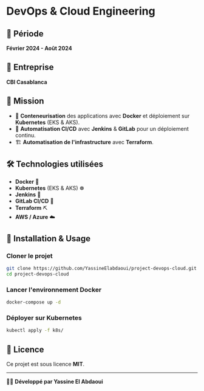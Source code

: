 # DevOps & Cloud Engineering

## 📅 Période
**Février 2024 - Août 2024**

## 🏢 Entreprise
**CBI Casablanca**

## 🎯 Mission
- 🚀 **Conteneurisation** des applications avec **Docker** et déploiement sur **Kubernetes** (EKS & AKS).
- 🔄 **Automatisation CI/CD** avec **Jenkins** & **GitLab** pour un déploiement continu.
- 🏗️ **Automatisation de l'infrastructure** avec **Terraform**.

## 🛠️ Technologies utilisées
- **Docker** 🐳
- **Kubernetes** (EKS & AKS) ☸️
- **Jenkins** 🤖
- **GitLab CI/CD** 🦊
- **Terraform** ⛏️
- **AWS / Azure** ☁️

## 🚀 Installation & Usage
### Cloner le projet
```sh
git clone https://github.com/YassineElabdaoui/project-devops-cloud.git
cd project-devops-cloud
```

### Lancer l'environnement Docker
```sh
docker-compose up -d
```

### Déployer sur Kubernetes
```sh
kubectl apply -f k8s/
```

## 📄 Licence
Ce projet est sous licence **MIT**.

---
👨‍💻 **Développé par Yassine El Abdaoui**
